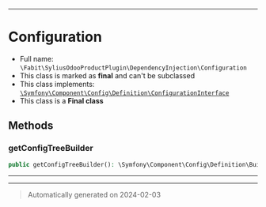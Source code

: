 ***

# Configuration





* Full name: `\Fabit\SyliusOdooProductPlugin\DependencyInjection\Configuration`
* This class is marked as **final** and can't be subclassed
* This class implements:
[`\Symfony\Component\Config\Definition\ConfigurationInterface`](../../../Symfony/Component/Config/Definition/ConfigurationInterface.md)
* This class is a **Final class**




## Methods


### getConfigTreeBuilder



```php
public getConfigTreeBuilder(): \Symfony\Component\Config\Definition\Builder\TreeBuilder
```












***


***
> Automatically generated on 2024-02-03
